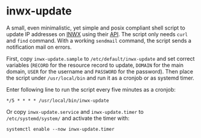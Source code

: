 # inwx-update

A small, even minimalistic, yet simple and posix compliant shell script to update IP addresses on [INWX](https://www.inwx.com) using their [API](https://www.inwx.com/en/help/apidoc). The script only needs `curl` and `find` command. With a working `sendmail` command, the script sends a notification mail on errors.

First, copy `inwx-update.sample` to `/etc/default/inwx-update` and set correct variables (`RECORD` for the resource record to update, `DOMAIN` for the main domain, `USER` for the username and `PASSWORD` for the password). Then place the script under `/usr/local/bin` and run it as a cronjob or as systemd timer.

Enter following line to run the script every five minutes as a cronjob:

`*/5 * * * * /usr/local/bin/inwx-update`

Or copy `inwx-update.service` and `inwx-update.timer` to `/etc/systemd/system/` and activate the timer with:

`systemctl enable --now inwx-update.timer`
